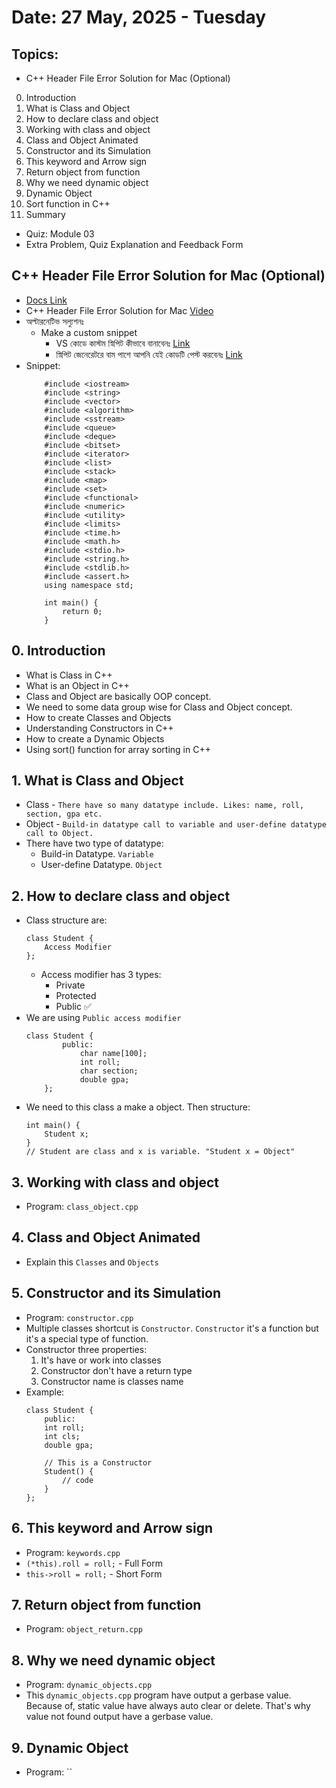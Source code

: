 # Date: 27 May, 2025 - Tuesday

## Topics:
- C++ Header File Error Solution for Mac (Optional)
0. Introduction
1. What is Class and Object
2. How to declare class and object
3. Working with class and object
4. Class and Object Animated
5. Constructor and its Simulation
6. This keyword and Arrow sign
7. Return object from function
8. Why we need dynamic object
9. Dynamic Object
10. Sort function in C++
11. Summary
- Quiz: Module 03
- Extra Problem, Quiz Explanation and Feedback Form

## C++ Header File Error Solution for Mac (Optional)
- [Docs Link](https://docs.google.com/document/d/1Q7sNB0N9uhZVQl4rgeCbDK01u8xs64yhJcUPc_WQ22Q/edit?usp=sharing)
- C++ Header File Error Solution for Mac [Video](https://tinyurl.com/3epfv9ks)
- অল্টারনেটিভ সল্যুশনঃ
    - Make a custom snippet
        - VS কোডে কাস্টম স্নিপিট কীভাবে বানাবেনঃ [Link](https://tinyurl.com/vwscmrne)
        - স্নিপিট জেনেরেটরে বাম পাশে আপনি যেই কোডটি পেস্ট করবেনঃ [Link](https://ideone.com/XFKnm1)
- Snippet:
    ```
        #include <iostream>
        #include <string>
        #include <vector>
        #include <algorithm>
        #include <sstream>
        #include <queue>
        #include <deque>
        #include <bitset>
        #include <iterator>
        #include <list>
        #include <stack>
        #include <map>
        #include <set>
        #include <functional>
        #include <numeric>
        #include <utility>
        #include <limits>
        #include <time.h>
        #include <math.h>
        #include <stdio.h>
        #include <string.h>
        #include <stdlib.h>
        #include <assert.h>
        using namespace std;

        int main() {
            return 0;
        }
    ```

## 0. Introduction
- What is Class in C++
- What is an Object in C++
- Class and Object are basically OOP concept.
- We need to some data group wise for Class and Object concept.
- How to create Classes and Objects
- Understanding Constructors in C++
- How to create a Dynamic Objects
- Using sort() function for array sorting in C++

## 1. What is Class and Object
- Class - `There have so many datatype include. Likes: name, roll, section, gpa etc.`
- Object - `Build-in datatype call to variable and user-define datatype call to Object.`
- There have two type of datatype:
    - Build-in Datatype. `Variable`
    - User-define Datatype. `Object`

## 2. How to declare class and object
- Class structure are:
    ```
    class Student {
        Access Modifier
    };
    ```
    - Access modifier has 3 types:
        - Private
        - Protected
        - Public ✅
- We are using `Public access modifier`
    ```
    class Student {
            public:
                char name[100];
                int roll;
                char section;
                double gpa;
        };
    ```
- We need to this class a make a object. Then structure:
    ```
    int main() {
        Student x;
    }
    // Student are class and x is variable. "Student x = Object"
    ```

## 3. Working with class and object
- Program: `class_object.cpp`

## 4. Class and Object Animated
- Explain this `Classes` and `Objects`

## 5. Constructor and its Simulation
- Program: `constructor.cpp`
- Multiple classes shortcut is `Constructor`. `Constructor` it's a function but it's a special type of function.
- Constructor three properties:
    1. It's have or work into classes
    2. Constructor don't have a return type
    3. Constructor name is classes name
- Example:
    ```
    class Student {
        public:
        int roll;
        int cls;
        double gpa;

        // This is a Constructor
        Student() {
            // code
        }
    };
    ```

## 6. This keyword and Arrow sign
- Program: `keywords.cpp`
- `(*this).roll = roll;` - Full Form
- `this->roll = roll;` - Short Form

## 7. Return object from function
- Program: `object_return.cpp`

## 8. Why we need dynamic object
- Program: `dynamic_objects.cpp`
- This `dynamic_objects.cpp` program have output a gerbase value. Because of, static value have always auto clear or delete. That's why value not found output have a gerbase value.

## 9. Dynamic Object
- Program: ``